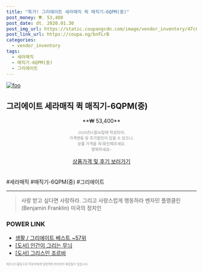 ```yaml
--- 
title: "특가! 그리에이트 세라매직 퀵 매직기-6QPM(중)" 
post_money: ₩. 53,400 
post_date: dt. 2020.01.30 
post_img_url: https://static.coupangcdn.com/image/vendor_inventory/47c8/34bce26629a005ce1067c41ae560b00fc3708c989cba5478030ee4bf04e9.jpg 
post_link_url: https://coupa.ng/bnFLrB 
categories: 
  - vendor_inventory 
tags: 
  - 세라매직 
  - 매직기-6QPM(중) 
  - 그리에이트 
--- 
```

[![foo](https://static.coupangcdn.com/image/vendor_inventory/47c8/34bce26629a005ce1067c41ae560b00fc3708c989cba5478030ee4bf04e9.jpg)](https://coupa.ng/bnFLrB) 

## 그리에이트 세라매직 퀵 매직기-6QPM(중) 
<p style="text-align: center;">**₩ 53,400**</p> 
<p style="text-align: center;"><span style="color: #898c8f; font-family: Georgia,Times,serif; font-size: 0.75em;">2020년01월30일에 작성되어, <br>가격변동 및 추가할인이 있을 수 있으니,<br> 상품 가격을 꼭!확인해주세요.<br>행복하세요~</span> 
</p>	 
<div markdown="0" style="text-align: center;"><a href="https://coupa.ng/bnFLrB" class="btn btn--success">상품가격 및 후기 보러가기</a></div> 
<br><br> 
  #세라매직 #매직기-6QPM(중) #그리에이트 
<hr> 

> 사랑 받고 싶다면 사랑하라. 그리고 사랑스럽게 행동하라 벤자민 플랭클린 (Benjamin Franklin) 미국의 정치인 


### POWER LINK

* <a href="https://blog.naver.com/santokki14/221789626791" target="_blank">생활 / 그리에이트 베스트 ~57위</a>
* <a href="https://blog.naver.com/sakai111/221784661353" target="_blank">[도서] 인간이 그리는 무늬</a>
* <a href="https://blog.naver.com/an0733/221786368394" target="_blank">[도서] 그리스인 조르바</a>

<span style="color: #898c8f; font-family: Georgia,Times,serif; font-size: 0.55em;">파트너스활동으로 작성자에게 일정액의 커미션이 제공될수 있습니다.</span> 
